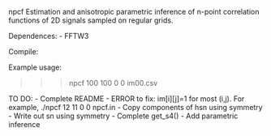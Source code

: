 npcf
Estimation and anisotropic parametric inference of n-point correlation functions of 2D signals sampled on regular grids.

Dependences:
	- FFTW3

Compile: 

Example usage:
>>> npcf 100 100 0 0 im00.csv

TO DO:
	- Complete README
	- ERROR to fix: im[i][j]=1 for most (i,j). For example, ./npcf 12 11 0 0 npcf.in
	-  Copy components of hsn using symmetry
	- Write out sn using symmetry
	- Complete get_s4()
	- Add parametric inference
